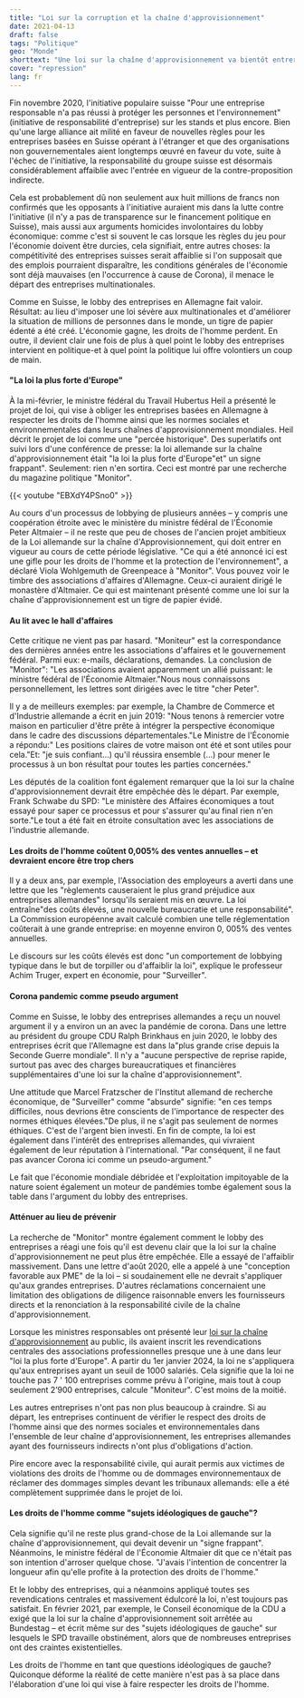 ```yaml
---
title: "Loi sur la corruption et la chaîne d'approvisionnement"
date: 2021-04-13
draft: false
tags: "Politique"
geo: "Monde"
shorttext: "Une loi sur la chaîne d'approvisionnement va bientôt entrer en vigueur en Allemagne. Cependant, les lobbyistes en ont fait un tigre de papier édenté."
cover: "repression"
lang: fr
---
```


Fin novembre 2020, l'initiative populaire suisse "Pour une entreprise responsable n'a pas réussi à protéger les personnes et l'environnement" (initiative de responsabilité d'entreprise) sur les stands et plus encore. Bien qu'une large alliance ait milité en faveur de nouvelles règles pour les entreprises basées en Suisse opérant à l'étranger et que des organisations non gouvernementales aient longtemps œuvré en faveur du vote, suite à l'échec de l'initiative, la responsabilité du groupe suisse est désormais considérablement affaiblie avec l'entrée en vigueur de la contre-proposition indirecte.

Cela est probablement dû non seulement aux huit millions de francs non confirmés que les opposants à l'initiative auraient mis dans la lutte contre l'initiative (il n'y a pas de transparence sur le financement politique en Suisse), mais aussi aux arguments homicides involontaires du lobby économique: comme c'est si souvent le cas lorsque les règles du jeu pour l'économie doivent être durcies, cela signifiait, entre autres choses: la compétitivité des entreprises suisses serait affaiblie si l'on supposait que des emplois pourraient disparaître, les conditions générales de l'économie sont déjà mauvaises (en l'occurrence à cause de Corona), il menace le départ des entreprises multinationales.

Comme en Suisse, le lobby des entreprises en Allemagne fait valoir. Résultat: au lieu d'imposer une loi sévère aux multinationales et d'améliorer la situation de millions de personnes dans le monde, un tigre de papier édenté a été créé. L'économie gagne, les droits de l'homme perdent. En outre, il devient clair une fois de plus à quel point le lobby des entreprises intervient en politique-et à quel point la politique lui offre volontiers un coup de main.

#### "La loi la plus forte d'Europe"

À la mi-février, le ministre fédéral du Travail Hubertus Heil a présenté le projet de loi, qui vise à obliger les entreprises basées en Allemagne à respecter les droits de l'homme ainsi que les normes sociales et environnementales dans leurs chaînes d'approvisionnement mondiales. Heil décrit le projet de loi comme une "percée historique". Des superlatifs ont suivi lors d'une conférence de presse: la loi allemande sur la chaîne d'approvisionnement était "la loi la plus forte d'Europe"et" un signe frappant". Seulement: rien n'en sortira. Ceci est montré par une recherche du magazine politique "Monitor".

{{< youtube "EBXdY4PSno0" >}}

Au cours d'un processus de lobbying de plusieurs années – y compris une coopération étroite avec le ministère du ministre fédéral de l'Économie Peter Altmaier – il ne reste que peu de choses de l'ancien projet ambitieux de la Loi allemande sur la chaîne d'Approvisionnement, qui doit entrer en vigueur au cours de cette période législative. "Ce qui a été annoncé ici est une gifle pour les droits de l'homme et la protection de l'environnement", a déclaré Viola Wohlgemuth de Greenpeace à "Monitor". Vous pouvez voir le timbre des associations d'affaires d'Allemagne. Ceux-ci auraient dirigé le monastère d'Altmaier. Ce qui est maintenant présenté comme une loi sur la chaîne d'approvisionnement est un tigre de papier évidé.

#### Au lit avec le hall d'affaires

Cette critique ne vient pas par hasard. "Moniteur" est la correspondance des dernières années entre les associations d'affaires et le gouvernement fédéral. Parmi eux: e-mails, déclarations, demandes. La conclusion de "Monitor": "Les associations avaient apparemment un allié puissant: le ministre fédéral de l'Économie Altmaier."Nous nous connaissons personnellement, les lettres sont dirigées avec le titre "cher Peter".

Il y a de meilleurs exemples: par exemple, la Chambre de Commerce et d'Industrie allemande a écrit en juin 2019: "Nous tenons à remercier votre maison en particulier d'être prête à intégrer la perspective économique dans le cadre des discussions départementales."Le Ministre de l'Économie a répondu:" Les positions claires de votre maison ont été et sont utiles pour cela."Et: "je suis confiant...) qu'il réussira ensemble (...) pour mener le processus à un bon résultat pour toutes les parties concernées."

Les députés de la coalition font également remarquer que la loi sur la chaîne d'approvisionnement devrait être empêchée dès le départ. Par exemple, Frank Schwabe du SPD: "Le ministère des Affaires économiques a tout essayé pour saper ce processus et pour s'assurer qu'au final rien n'en sorte."Le tout a été fait en étroite consultation avec les associations de l'industrie allemande.

#### Les droits de l'homme coûtent 0,005% des ventes annuelles – et devraient encore être trop chers

Il y a deux ans, par exemple, l'Association des employeurs a averti dans une lettre que les "règlements causeraient le plus grand préjudice aux entreprises allemandes" lorsqu'ils seraient mis en œuvre. La loi entraîne"des coûts élevés, une nouvelle bureaucratie et une responsabilité". La Commission européenne avait calculé combien une telle réglementation coûterait à une grande entreprise: en moyenne environ 0, 005% des ventes annuelles.

Le discours sur les coûts élevés est donc "un comportement de lobbying typique dans le but de torpiller ou d'affaiblir la loi", explique le professeur Achim Truger, expert en économie, pour "Surveiller".

#### Corona pandemic comme pseudo argument

Comme en Suisse, le lobby des entreprises allemandes a reçu un nouvel argument il y a environ un an avec la pandémie de corona. Dans une lettre au président du groupe CDU Ralph Brinkhaus en juin 2020, le lobby des entreprises écrit que l'Allemagne est dans la"plus grande crise depuis la Seconde Guerre mondiale". Il n'y a "aucune perspective de reprise rapide, surtout pas avec des charges bureaucratiques et financières supplémentaires d'une loi sur la chaîne d'approvisionnement".

Une attitude que Marcel Fratzscher de l'Institut allemand de recherche économique, de "Surveiller" comme "absurde" signifie: "en ces temps difficiles, nous devrions être conscients de l'importance de respecter des normes éthiques élevées."De plus, il ne s'agit pas seulement de normes éthiques. C'est de l'argent bien investi. En fin de compte, la loi est également dans l'intérêt des entreprises allemandes, qui vivraient également de leur réputation à l'international. "Par conséquent, il ne faut pas avancer Corona ici comme un pseudo-argument."

Le fait que l'économie mondiale débridée et l'exploitation impitoyable de la nature soient également un moteur de pandémies tombe également sous la table dans l'argument du lobby des entreprises.

#### Atténuer au lieu de prévenir

La recherche de "Monitor" montre également comment le lobby des entreprises a réagi une fois qu'il est devenu clair que la loi sur la chaîne d'approvisionnement ne peut plus être empêchée. Elle a essayé de l'affaiblir massivement. Dans une lettre d'août 2020, elle a appelé à une "conception favorable aux PME" de la loi – si soudainement elle ne devrait s'appliquer qu'aux grandes entreprises. D'autres réclamations concernaient une limitation des obligations de diligence raisonnable envers les fournisseurs directs et la renonciation à la responsabilité civile de la chaîne d'approvisionnement.

Lorsque les ministres responsables ont présenté leur [loi sur la chaîne d'approvisionnement](/static/downloads/reg-sorgfaltspflichtengesetz.pdf "Entwurf eines Gesetzes über die unternehmerischen Sorgfaltspflichten in Lieferketten") au public, ils avaient inscrit les revendications centrales des associations professionnelles presque une à une dans leur "loi la plus forte d'Europe". A partir du 1er janvier 2024, la loi ne s'appliquera qu'aux entreprises ayant un seuil de 1000 salariés. Cela signifie que la loi ne touche pas 7 ' 100 entreprises comme prévu à l'origine, mais tout à coup seulement 2’900 entreprises, calcule "Moniteur". C'est moins de la moitié.

Les autres entreprises n'ont pas non plus beaucoup à craindre. Si au départ, les entreprises continuent de vérifier le respect des droits de l'homme ainsi que des normes sociales et environnementales dans l'ensemble de leur chaîne d'approvisionnement, les entreprises allemandes ayant des fournisseurs indirects n'ont plus d'obligations d'action.

Pire encore avec la responsabilité civile, qui aurait permis aux victimes de violations des droits de l'homme ou de dommages environnementaux de réclamer des dommages simples devant les tribunaux allemands: elle a été complètement supprimée dans le projet de loi.

#### Les droits de l'homme comme "sujets idéologiques de gauche"?

Cela signifie qu'il ne reste plus grand-chose de la Loi allemande sur la chaîne d'approvisionnement, qui devait devenir un "signe frappant". Néanmoins, le ministre fédéral de l'Économie Altmaier dit que ce n'était pas son intention d'arroser quelque chose. "J'avais l'intention de concentrer la longueur afin qu'elle profite à la protection des droits de l'homme."

Et le lobby des entreprises, qui a néanmoins appliqué toutes ses revendications centrales et massivement édulcoré la loi, n'est toujours pas satisfait. En février 2021, par exemple, le Conseil économique de la CDU a exigé que la loi sur la chaîne d'approvisionnement soit arrêtée au Bundestag – et écrit même sur des "sujets idéologiques de gauche" sur lesquels le SPD travaille obstinément, alors que de nombreuses entreprises ont des craintes existentielles.

Les droits de l'homme en tant que questions idéologiques de gauche? Quiconque déforme la réalité de cette manière n'est pas à sa place dans l'élaboration d'une loi qui vise à faire respecter les droits de l'homme.
